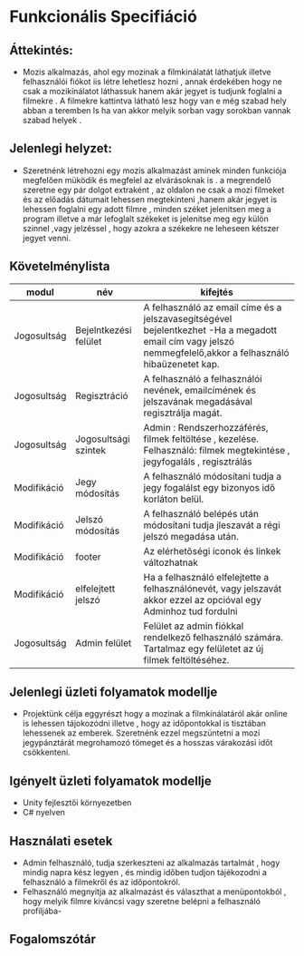 # Funkcionális Specifiáció

## Áttekintés:
- Mozis alkalmazás, ahol egy mozinak a filmkinálatát láthatjuk illetve felhasználói fiókot iis létre lehetlesz hozni , annak érdekében hogy ne csak a mozikínálatot láthassuk hanem akár jegyet is tudjunk foglalni a filmekre .
A filmekre kattintva látható lesz hogy van e még szabad hely abban a teremben ls ha van akkor melyik sorban vagy sorokban vannak szabad helyek . 


## Jelenlegi helyzet:
- Szeretnénk létrehozni egy mozis alkalmazást aminek minden funkciója megfelően müködik és megfelel az elvárásoknak is .
  a megrendelő szeretne egy pár dolgot extraként , az oldalon ne csak a mozi filmeket és az előadás dátumait lehessen megtekinteni ,hanem akár jegyet is lehessen foglalni egy adott filmre , minden széket jelenitsen meg a program illetve a már lefoglalt székeket is jelenitse meg egy külön szinnel ,vagy jelzéssel , hogy azokra a székekre ne leheseen kétszer jegyet venni.

## Követelménylista
|modul|név|kifejtés|
|---|---|---|
|Jogosultság|Bejelntkezési felület|A felhasználó az email címe és a jelszavasegítségével bejelentkezhet -Ha a megadott email cím vagy jelszó nemmegfelelő,akkor a felhasználó hibaüzenetet kap.|
|Jogosultság|Regisztráció|A felhasználó a felhasználói nevének, emailcímének és jelszavának megadásával regisztrálja magát.|
|Jogosultság|Jogosultsági szintek| Admin : Rendszerhozzáférés, filmek feltöltése , kezelése. Felhasználó: filmek megtekintése , jegyfogaláls , regisztrálás|
|Modifikáció|Jegy módosítás|A felhasználó módosítani tudja a jegy fogalálst egy bizonyos idő korláton belül.|
|Modifikáció|Jelszó módosítás|A felhasználó belépés után módosítani tudja jleszavát a régi jelszó megadása után.|
|Modifikáció|footer|Az elérhetőségi iconok és linkek változhatnak|
|Modifikáció|elfelejtett jelszó|Ha a felhasználó elfelejtette a felhasználónevét, vagy jelszavát akkor ezzel az opcióval egy Adminhoz tud fordulni|
|Jogosultság|Admin felület|Felület az admin fiókkal rendelkező felhasználó számára. Tartalmaz egy felületet az új filmek feltöltéséhez.|

##  Jelenlegi üzleti folyamatok modellje
- Projektünk célja eggyrészt hogy a mozinak a filmkínálatáról akár online is lehessen tájokozódni illetve , hogy az időpontokkal is tisztában lehessenek az emberek. Szeretnénk ezzel megszüntetni a mozi jegypánztárát megrohamozó tömeget és a hosszas várakozási időt  csökkenteni. 
  
##  Igényelt üzleti folyamatok modellje
- Unity fejlesztői környezetben
- C# nyelven

##  Használati esetek
- Admin felhasználó, tudja szerkeszteni az alkalmazás tartalmát , hogy mindig napra kész legyen , és mindig időben tudjon tájékozodni a felhasználó a filmekről és az időpontokról.
- Felhasználó megnyitja az alkalmazást és választhat a menüpontokból , hogy melyik filmre kiváncsi vagy szeretne belépni a felhasználó profiljába-

##  Fogalomszótár

